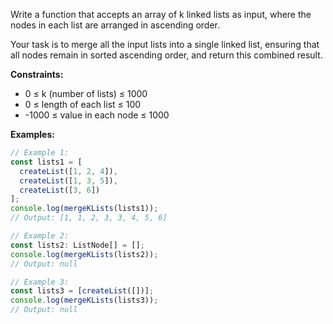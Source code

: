 Write a function that accepts an array of k linked lists as input, where the nodes in each list are arranged in ascending order.

Your task is to merge all the input lists into a single linked list, ensuring that all nodes remain in sorted ascending order, and return this combined result.

**Constraints:**
- 0 ≤ k (number of lists) ≤ 1000
- 0 ≤ length of each list ≤ 100
- -1000 ≤ value in each node ≤ 1000

**Examples:**

```typescript
// Example 1:
const lists1 = [
  createList([1, 2, 4]),
  createList([1, 3, 5]),
  createList([3, 6])
];
console.log(mergeKLists(lists1));
// Output: [1, 1, 2, 3, 3, 4, 5, 6]

// Example 2:
const lists2: ListNode[] = [];
console.log(mergeKLists(lists2));
// Output: null

// Example 3:
const lists3 = [createList([])];
console.log(mergeKLists(lists3));
// Output: null
```
